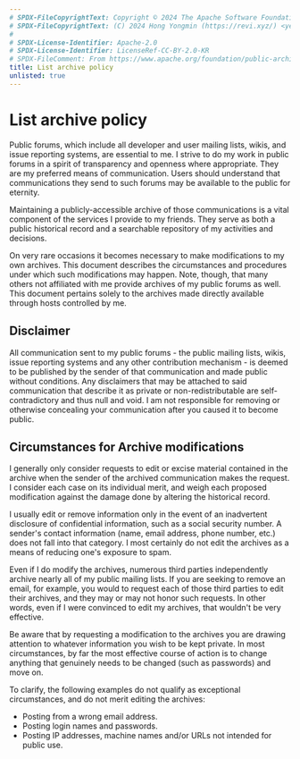 ```yaml
---
# SPDX-FileCopyrightText: Copyright © 2024 The Apache Software Foundation
# SPDX-FileCopyrightText: (C) 2024 Hong Yongmin (https://revi.xyz/) <yewon@revi.email>
#
# SPDX-License-Identifier: Apache-2.0
# SPDX-License-Identifier: LicenseRef-CC-BY-2.0-KR
# SPDX-FileComment: From https://www.apache.org/foundation/public-archives.html
title: List archive policy
unlisted: true
---
```


# List archive policy

Public forums, which include all developer and user mailing lists, wikis, and
issue reporting systems, are essential to me. I strive to do my work in public
forums in a spirit of transparency and openness where appropriate. They are my
preferred means of communication. Users should understand that communications
they send to such forums may be available to the public for eternity.

Maintaining a publicly-accessible archive of those communications is a vital
component of the services I provide to my friends. They serve as both a public
historical record and a searchable repository of my activities and decisions.

On very rare occasions it becomes necessary to make modifications to my own
archives. This document describes the circumstances and procedures under which
such modifications may happen. Note, though, that many others not affiliated
with me provide archives of my public forums as well. This document pertains
solely to the archives made directly available through hosts controlled by me.

## Disclaimer

All communication sent to my public forums - the public mailing lists, wikis,
issue reporting systems and any other contribution mechanism - is deemed to be
published by the sender of that communication and made public without
conditions. Any disclaimers that may be attached to said communication that
describe it as private or non-redistributable are self-contradictory and thus
null and void. I am not responsible for removing or otherwise concealing your
communication after you caused it to become public.

## Circumstances for Archive modifications

I generally only consider requests to edit or excise material contained in the
archive when the sender of the archived communication makes the request. I
consider each case on its individual merit, and weigh each proposed modification
against the damage done by altering the historical record.
<!-- We deny many more requests than we approve in order to protect the integrity of the archives. -->

I usually edit or remove information only in the event of an inadvertent
disclosure of confidential information, such as a social security number. A
sender's contact information (name, email address, phone number, etc.) does not
fall into that category. I most certainly do not edit the archives as a means of
reducing one's exposure to spam.

Even if I do modify the archives, numerous third parties independently archive
nearly all of my public mailing lists. If you are seeking to remove an email,
for example, you would to request each of those third parties to edit their
archives, and they may or may not honor such requests. In other words, even if I
were convinced to edit my archives, that wouldn't be very effective.

Be aware that by requesting a modification to the archives you are drawing
attention to whatever information you wish to be kept private. In most
circumstances, by far the most effective course of action is to change anything
that genuinely needs to be changed (such as passwords) and move on.

To clarify, the following examples do not qualify as exceptional circumstances,
and do not merit editing the archives:

- Posting from a wrong email address.
- Posting login names and passwords.
- Posting IP addresses, machine names and/or URLs not intended for public use.
